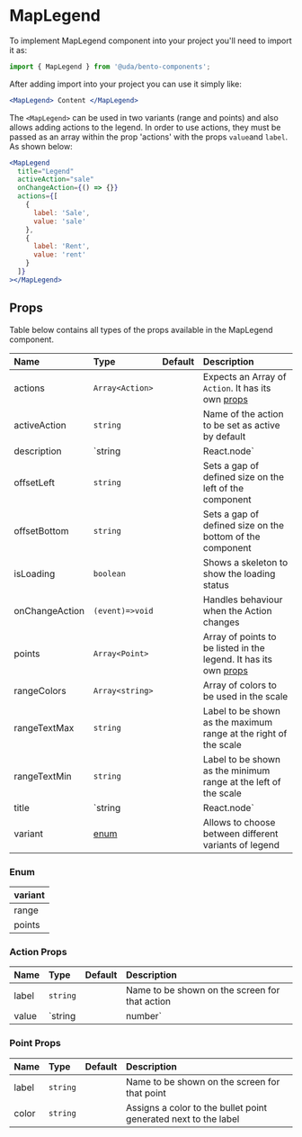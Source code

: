 # MapLegend

To implement MapLegend component into your project you'll need to import it as:

```jsx
import { MapLegend } from '@uda/bento-components';
```

After adding import into your project you can use it simply like:

```jsx
<MapLegend> Content </MapLegend>
```

The `<MapLegend>` can be used in two variants (range and points) and also allows adding actions to the legend. In order to use actions, they must be passed as an array within the prop 'actions' with the props `value`and `label`. As shown below:

```jsx
<MapLegend
  title="Legend"
  activeAction="sale"
  onChangeAction={() => {}}
  actions={[
    {
      label: 'Sale',
      value: 'sale'
    },
    {
      label: 'Rent',
      value: 'rent'
    }
  ]}
></MapLegend>
```

## Props

Table below contains all types of the props available in the MapLegend component.

| Name           | Type                   | Default | Description                                                                         |
| :------------- | :--------------------- | :------ | :---------------------------------------------------------------------------------- |
| actions        | `Array<Action>`        |         | Expects an Array of `Action`. It has its own [props](#action-props)                 |
| activeAction   | `string`               |         | Name of the action to be set as active by default                                   |
| description    | `string || React.node` |         | Brief description of the legend pourpuse, to be shown below the `title`             |
| offsetLeft     | `string`               |         | Sets a gap of defined size on the left of the component                             |
| offsetBottom   | `string`               |         | Sets a gap of defined size on the bottom of the component                           |
| isLoading      | `boolean`              |         | Shows a skeleton to show the loading status                                         |
| onChangeAction | `(event)=>void`        |         | Handles behaviour when the Action changes                                           |
| points         | `Array<Point>`         |         | Array of points to be listed in the legend. It has its own [props](#point-props)    |
| rangeColors    | `Array<string>`        |         | Array of colors to be used in the scale                                             |
| rangeTextMax   | `string`               |         | Label to be shown as the maximum range at the right of the scale                    |
| rangeTextMin   | `string`               |         | Label to be shown as the minimum range at the left of the scale                     |
| title          | `string || React.node` |         | Title of the legend, placed at the top of the component and on top of `description` |
| variant        | [enum](#enum)          |         | Allows to choose between different variants of legend                               |

### Enum

| variant |
| :------ |
| range   |
| points  |

### Action Props

| Name  | Type               | Default | Description                                    |
| :---- | :----------------- | :------ | :--------------------------------------------- |
| label | `string`           |         | Name to be shown on the screen for that action |
| value | `string || number` |         | Value assigned internally to the action        |

### Point Props

| Name  | Type     | Default | Description                                                     |
| :---- | :------- | :------ | :-------------------------------------------------------------- |
| label | `string` |         | Name to be shown on the screen for that point                   |
| color | `string` |         | Assigns a color to the bullet point generated next to the label |
